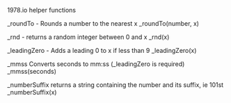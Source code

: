 

1978.io helper functions

_roundTo - Rounds a number to the nearest x
_roundTo(number, x)

_rnd - returns a random integer between 0 and x
_rnd(x)

_leadingZero - Adds a leading 0 to x if less than 9
_leadingZero(x)

_mmss Converts seconds to mm:ss (_leadingZero is required)
_mmss(seconds)

_numberSuffix returns a string containing the number and its suffix, ie 101st
_numberSuffix(x)

